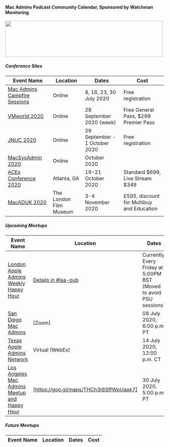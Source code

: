 #### Mac Admins Podcast Community Calendar, Sponsored by Watchman Monitoring

[<img src="https://podcast.macadmins.org/wp-content/uploads/2017/06/Watchman-Monitoring-logo-blue.png" alt="" width="500" height="115" />](https://www.watchmanmonitoring.com)

##### Conference Sites

| Event Name | Location | Dates | Cost |
|------------|----------|-------|------|
| [Mac Admins Campfire Sessions](https://macadmins.psu.edu) | Online | 9, 16, 23, 30 July 2020 | Free registration |
| [VMworld 2020](https://www.vmworld.com/en/us/faqs.html) | Online | 28 September 2020 (week) | Free General Pass, $299 Premier Pass |
| [JNUC 2020](https://www.jamf.com/events/jamf-nation-user-conference/2020/) | Online | 29 September - 1 October 2020 | Free registration |
| [MacSysAdmin 2020](https://macsysadmin.se) | Online | October 2020 |  |
| [ACEs Conference 2020](https://acesconf.com) | Atlanta, GA | 19-21 October 2020 | Standard $699, Live Stream $349 |
| [MacADUK 2020](https://macad.uk) | The London Film Museum | 3-4 November 2020 | £595, discount for Multibuy and Education |


##### Upcoming Meetups

| Event Name | Location | Dates | Cost |
|------------|----------|-------|------|
| [London Apple Admins Weekly Happy Hour](https://londonappleadmins.org.uk) | [Details in #laa-pub](https://macadmins.slack.com/archives/C011AM2KG4F) | Currently: Every Friday at 5:00PM BST (Moved to avoid PSU sessions) | Free |
| [San Diego Mac Admins](https://www.jamf.com/jamf-nation/events/user-groups/353/san-diego-macadmins) | [Zoom] | 08 July 2020, 6:00 p.m. PT | Free |
| [Texas Apple Admins Network](https://houstonappleadmins.org/TexasAppleAdminsJulyVirtual/) | Virtual (WebEx) | 14 July 2020, 12:00 p.m. CT | Free |
| [Los Angeles Mac Admins Meetup and Happy Hour](https://www.jamf.com/jamf-nation/events/user-groups/355/los-angeles-mac-admins-remote-meetup-and-happy-hour) | [https://goo.gl/maps/THCh3t8SffWpUapk7] | 30 July 2020, 5:00 p.m. PT | Free |

##### Future Meetups

| Event Name | Location | Dates | Cost |
|------------|----------|-------|------|
